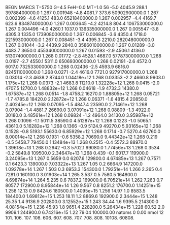 BEGN
MARCS T=5750 G=4.5 FeH=0.0 MT=1.0
                  56
-5.0 4045.9 288.1 39788400000.0 1.267 0.001948 
-4.8 4081.7 373.6 50902900000.0 1.267 0.002399 
-4.6 4125.1 483.0 65218400000.0 1.267 0.002957 
-4.4 4169.7 623.6 83487400000.0 1.267 0.003645 
-4.2 4214.8 804.4 106753000000.0 1.267 0.004496 
-4.0 4260.1 1037.0 136335000000.0 1.267 0.005547 
-3.8 4305.3 1335.0 173908000000.0 1.267 0.006845 
-3.6 4350.4 1718.0 221593000000.0 1.267 0.008451 
-3.4 4395.3 2210.0 282048000000.0 1.267 0.01044 
-3.2 4439.9 2840.0 358601000000.0 1.267 0.01289 
-3.0 4483.7 3650.0 455340000000.0 1.267 0.01593 
-2.9 4506.1 4136.0 513074000000.0 1.268 0.01772 
-2.8 4528.1 4687.0 577873000000.0 1.268 0.0197 
-2.7 4550.1 5311.0 650693000000.0 1.268 0.02191 
-2.6 4572.0 6017.0 732533000000.0 1.268 0.02436 
-2.5 4593.9 6816.0 824511000000.0 1.268 0.0271 
-2.4 4616.0 7721.0 927917000000.0 1.268 0.03014 
-2.3 4638.2 8744.0 1.04418e+12 1.268 0.03353 
-2.2 4660.8 9903.0 1.175e+12 1.268 0.0373 
-2.1 4683.8 11210.0 1.32228e+12 1.268 0.0415 
-2.0 4707.5 12700.0 1.48832e+12 1.268 0.04618 
-1.9 4732.3 14380.0 1.67587e+12 1.268 0.0514 
-1.8 4758.2 16270.0 1.88805e+12 1.268 0.05721 
-1.7 4785.8 18420.0 2.12872e+12 1.268 0.06371 
-1.6 4815.4 20850.0 2.40245e+12 1.268 0.07095 
-1.5 4847.4 23590.0 2.71461e+12 1.268 0.07904 
-1.4 4881.7 26690.0 3.07091e+12 1.268 0.08809 
-1.3 4922.0 30180.0 3.48561e+12 1.268 0.09824 
-1.2 4964.0 34130.0 3.95987e+12 1.268 0.1096 
-1.1 5011.5 38590.0 4.51287e+12 1.268 0.1223 
-1.0 5065.1 43610.0 5.16282e+12 1.268 0.1366 
-0.9 5124.9 49270.0 5.93165e+12 1.268 0.1528 
-0.8 5193.1 55630.0 6.85929e+12 1.268 0.1714 
-0.7 5270.4 62760.0 8.00014e+12 1.268 0.1931 
-0.6 5358.2 70690.0 9.44342e+12 1.268 0.219 
-0.5 5458.7 79450.0 1.13484e+13 1.268 0.2515 
-0.4 5572.3 88970.0 1.39618e+13 1.268 0.2942 
-0.3 5702.1 99080.0 1.77456e+13 1.268 0.3534 
-0.2 5849.8 109500.0 2.34647e+13 1.268 0.439 
-0.1 6017.7 119900.0 3.24095e+13 1.267 0.5659 
0.0 6207.6 129800.0 4.67485e+13 1.267 0.7571 
0.1 6423.3 139000.0 7.03322e+13 1.267 1.05 
0.2 6664.9 147200.0 1.09278e+14 1.267 1.503 
0.3 6953.3 154300.0 1.79251e+14 1.266 2.265 
0.4 7281.0 160100.0 3.01903e+14 1.265 3.537 
0.5 7580.5 164800.0 4.69874e+14 1.264 5.235 
0.6 7837.2 169000.0 6.70521e+14 1.262 7.263 
0.7 8057.7 172900.0 8.95844e+14 1.26 9.567 
0.8 8251.2 176700.0 1.14251e+15 1.258 12.13 
0.9 8424.6 180500.0 1.4095e+15 1.256 14.97 
1.0 8583.5 184400.0 1.69812e+15 1.253 18.11 
1.2 8869.6 192900.0 2.3444e+15 1.248 25.35 
1.4 9136.9 202800.0 3.12552e+15 1.243 34.44 
1.6 9395.5 214300.0 4.08154e+15 1.236 45.93 
1.8 9651.4 228200.0 5.26434e+15 1.228 60.52 
2.0 9909.1 244900.0 6.74216e+15 1.22 79.04 
100000.00
natoms              0      0.00
nmol          12
          101.         106.       107.      108.         606.        607.        608.
          707.         708.       808.    10108.       60808.
